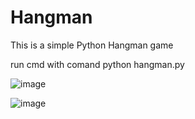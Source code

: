 # Hangman
This is a simple Python Hangman game

run cmd with comand python hangman.py


![image](https://user-images.githubusercontent.com/97134175/223420377-c303d5f4-566a-4df1-bcd0-be29f2f2d6e1.png)


![image](https://user-images.githubusercontent.com/97134175/223420462-5d9e6bf1-a8ce-48eb-9bab-6d8304a85095.png)
